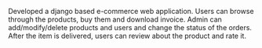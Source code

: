 Developed a django based e-commerce web application.
Users can browse through the products, buy them and download invoice.
Admin can add/modify/delete products and users and change the status of the orders.
After the item is delivered, users can review about the product and rate it.
